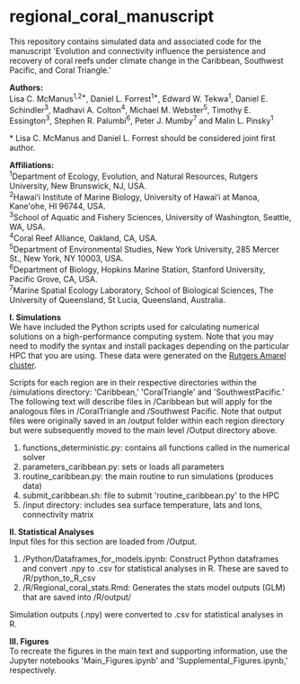 # regional_coral_manuscript

This repository contains simulated data and associated code for the manuscript 'Evolution and connectivity influence the persistence and recovery of coral reefs under climate change in the Caribbean, Southwest Pacific, and Coral Triangle.'

**Authors:**   
Lisa C. McManus<sup>1,2*</sup>, Daniel L. Forrest<sup>1*</sup>, Edward W. Tekwa<sup>1</sup>, Daniel E. Schindler<sup>3</sup>, Madhavi A. Colton<sup>4</sup>, Michael M. Webster<sup>5</sup>, Timothy E. Essington<sup>3</sup>, Stephen R. Palumbi<sup>6</sup>, Peter J. Mumby<sup>7</sup> and Malin L. Pinsky<sup>1</sup>

\* Lisa C. McManus and Daniel L. Forrest should be considered joint first author.

**Affiliations:**  
<sup>1</sup>Department of Ecology, Evolution, and Natural Resources, Rutgers University, New Brunswick, NJ, USA. </br> 
<sup>2</sup>Hawaiʻi Institute of Marine Biology, University of Hawaiʻi at Manoa, Kaneʻohe, HI 96744, USA. </br>
<sup>3</sup>School of Aquatic and Fishery Sciences, University of Washington, Seattle, WA, USA.  </br>
<sup>4</sup>Coral Reef Alliance, Oakland, CA, USA.  </br>
<sup>5</sup>Department of Environmental Studies, New York University, 285 Mercer St., New York, NY 10003, USA. </br>
<sup>6</sup>Department of Biology, Hopkins Marine Station, Stanford University, Pacific Grove, CA, USA. </br>
<sup>7</sup>Marine Spatial Ecology Laboratory, School of Biological Sciences, The University of Queensland, St Lucia, Queensland, Australia.  

**I. Simulations**  
We have included the Python scripts used for calculating numerical solutions on a high-performance computing system. Note that you may need to modify the syntax and install packages depending on the particular HPC that you are using. These data were generated on the <a href='https://oarc.rutgers.edu/resources/amarel/'>Rutgers Amarel cluster</a>.

Scripts for each region are in their respective directories within the /simulations directory: 'Caribbean,' 'CoralTriangle' and 'SouthwestPacific.' The following text will describe files in /Caribbean but will apply for the analogous files in /CoralTriangle and /Southwest Pacific. Note that output files were originally saved in an /output folder within each region directory but were subsequently moved to the main level /Output directory above.

1. functions_deterministic.py: contains all functions called in the numerical solver
2. parameters_caribbean.py: sets or loads all parameters
3. routine_caribbean.py: the main routine to run simulations (produces data)
4. submit_caribbean.sh: file to submit 'routine_caribbean.py' to the HPC
5. /input directory: includes sea surface temperature, lats and lons, connectivity matrix

**II. Statistical Analyses**  
Input files for this section are loaded from /Output.

1. /Python/Dataframes_for_models.ipynb: Construct Python dataframes and convert .npy to .csv for statistical analyses in R.  These are saved to /R/python_to_R_csv
2. /R/Regional_coral_stats.Rmd: Generates the stats model outputs (GLM) that are saved into /R/output/


Simulation outputs (.npy) were converted to .csv for statistical analyses in R. 

**III. Figures**  
To recreate the figures in the main text and supporting information, use the Jupyter notebooks 'Main_Figures.ipynb' and 'Supplemental_Figures.ipynb,' respectively.
